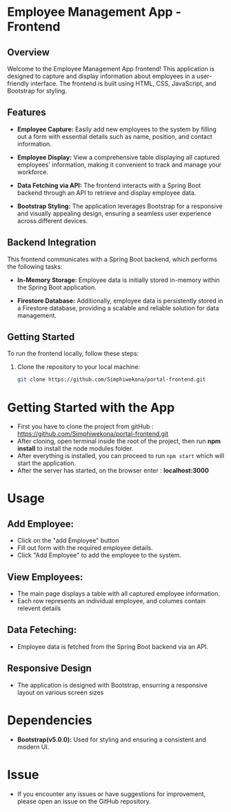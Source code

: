 # Employee Management App - Frontend

## Overview

Welcome to the Employee Management App frontend! This application is designed to capture and display information about employees in a user-friendly interface. The frontend is built using HTML, CSS, JavaScript, and Bootstrap for styling.

## Features

- **Employee Capture:** Easily add new employees to the system by filling out a form with essential details such as name, position, and contact information.

- **Employee Display:** View a comprehensive table displaying all captured employees' information, making it convenient to track and manage your workforce.

- **Data Fetching via API:** The frontend interacts with a Spring Boot backend through an API to retrieve and display employee data.

- **Bootstrap Styling:** The application leverages Bootstrap for a responsive and visually appealing design, ensuring a seamless user experience across different devices.

## Backend Integration

This frontend communicates with a Spring Boot backend, which performs the following tasks:

- **In-Memory Storage:** Employee data is initially stored in-memory within the Spring Boot application.

- **Firestore Database:** Additionally, employee data is persistently stored in a Firestore database, providing a scalable and reliable solution for data management.

## Getting Started

To run the frontend locally, follow these steps:

1. Clone the repository to your local machine:

   ```bash
   git clone https://github.com/Simphiwekona/portal-frontend.git

# Getting Started with the App

- First you have to clone the project from gitHub : https://github.com/Simphiwekona/portal-frontend.git
- After cloning, open terminal inside the root of the project, then run **npm install** to install the node modules folder.
- After everything is installed, you can proceed to run `npm start` which will start the application.
- After the server has started, on the browser enter : **localhost:3000**

# Usage

## Add Employee:
- Click on the "add Employee" button
- Fill out form with the required employee details.
- Click "Add Employee" to add the employee to the system.

## View Employees:
- The main page displays a table with all captured employee information.
- Each row represents an individual employee, and columes contain relevent details

## Data Feteching:
- Employee data is fetched from the Spring Boot backend via an API.

## Responsive Design
- The application is designed with Bootstrap, ensurring a responsive layout on various screen sizes

# Dependencies
- **Bootstrap(v5.0.0):** Used for styling and ensuring a consistent and modern UI.

# Issue
- If you encounter any issues or have suggestions for improvement, please open an issue on the GitHub repository.